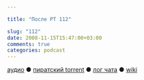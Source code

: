 ```yaml
---

title: "После РТ 112"

slug: "112"
date: 2008-11-15T15:47:00+03:00
comments: true
categories: podcast
---
```

[аудио](http://cdn.radio-t.com/rt112post.mp3) ● [пиратский torrent](http://pirates.radio-t.com/torrents/rt112post.mp3.torrent) ● [лог чата](http://chat.radio-t.com/logs/radio-t-112.html) ● [wiki](http://wiki.radio-t.com/%D0%9F%D0%BE%D1%81%D0%BB%D0%B5_%D0%A0%D0%A2_112)<audio src="http://cdn.radio-t.com/rt112post.mp3" preload="none">
